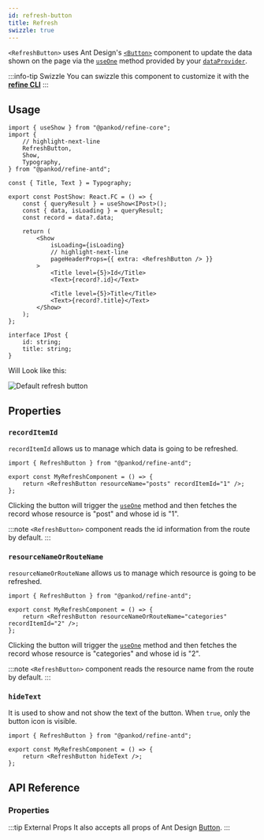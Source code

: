 ```yaml
---
id: refresh-button
title: Refresh
swizzle: true
---
```



`<RefreshButton>` uses Ant Design's [`<Button>`](https://ant.design/components/button/) component to update the data shown on the page via the [`useOne`](/api-reference/core/hooks/data/useOne.md) method provided by your [`dataProvider`](/api-reference/core/providers/data-provider.md).

:::info-tip Swizzle
You can swizzle this component to customize it with the [**refine CLI**](/docs/packages/documentation/cli)
:::

## Usage

```tsx
import { useShow } from "@pankod/refine-core";
import {
    // highlight-next-line
    RefreshButton,
    Show,
    Typography,
} from "@pankod/refine-antd";

const { Title, Text } = Typography;

export const PostShow: React.FC = () => {
    const { queryResult } = useShow<IPost>();
    const { data, isLoading } = queryResult;
    const record = data?.data;

    return (
        <Show
            isLoading={isLoading}
            // highlight-next-line
            pageHeaderProps={{ extra: <RefreshButton /> }}
        >
            <Title level={5}>Id</Title>
            <Text>{record?.id}</Text>

            <Title level={5}>Title</Title>
            <Text>{record?.title}</Text>
        </Show>
    );
};

interface IPost {
    id: string;
    title: string;
}
```

Will Look like this:

<div class="img-container">
    <div class="window">
        <div class="control red"></div>
        <div class="control orange"></div>
        <div class="control green"></div>
    </div>
    <img src="https://refine.ams3.cdn.digitaloceanspaces.com/website/static/img/guides-and-concepts/components/buttons/refresh/refresh.png" alt="Default refresh button" />
</div>

## Properties

### `recordItemId`

`recordItemId` allows us to manage which data is going to be refreshed.

```tsx 
import { RefreshButton } from "@pankod/refine-antd";

export const MyRefreshComponent = () => {
    return <RefreshButton resourceName="posts" recordItemId="1" />;
};
```

Clicking the button will trigger the [`useOne`](/api-reference/core/hooks/data/useOne.md) method and then fetches the record whose resource is "post" and whose id is "1".

:::note
`<RefreshButton>` component reads the id information from the route by default.
:::

### `resourceNameOrRouteName`

`resourceNameOrRouteName` allows us to manage which resource is going to be refreshed.

```tsx 
import { RefreshButton } from "@pankod/refine-antd";

export const MyRefreshComponent = () => {
    return <RefreshButton resourceNameOrRouteName="categories" recordItemId="2" />;
};
```

Clicking the button will trigger the [`useOne`](/api-reference/core/hooks/data/useOne.md) method and then fetches the record whose resource is "categories" and whose id is "2".

:::note
`<RefreshButton>` component reads the resource name from the route by default.
:::

### `hideText`

It is used to show and not show the text of the button. When `true`, only the button icon is visible.

```tsx 
import { RefreshButton } from "@pankod/refine-antd";

export const MyRefreshComponent = () => {
    return <RefreshButton hideText />;
};
```

## API Reference

### Properties

<PropsTable module="@pankod/refine-antd/RefreshButton" />

:::tip External Props
It also accepts all props of Ant Design [Button](https://ant.design/components/button/#API).
:::